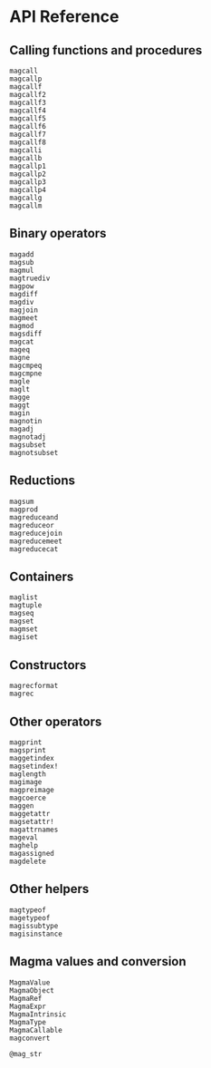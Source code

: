 # API Reference

## Calling functions and procedures

```@docs
magcall
magcallp
magcallf
magcallf2
magcallf3
magcallf4
magcallf5
magcallf6
magcallf7
magcallf8
magcalli
magcallb
magcallp1
magcallp2
magcallp3
magcallp4
magcallg
magcallm
```

## Binary operators

```@docs
magadd
magsub
magmul
magtruediv
magpow
magdiff
magdiv
magjoin
magmeet
magmod
magsdiff
magcat
mageq
magne
magcmpeq
magcmpne
magle
maglt
magge
maggt
magin
magnotin
magadj
magnotadj
magsubset
magnotsubset
```

## Reductions

```@docs
magsum
magprod
magreduceand
magreduceor
magreducejoin
magreducemeet
magreducecat
```

## Containers

```@docs
maglist
magtuple
magseq
magset
magmset
magiset
```

## Constructors

```@docs
magrecformat
magrec
```

## Other operators

```@docs
magprint
magsprint
maggetindex
magsetindex!
maglength
magimage
magpreimage
magcoerce
maggen
maggetattr
magsetattr!
magattrnames
mageval
maghelp
magassigned
magdelete
```

## Other helpers

```@docs
magtypeof
magetypeof
magissubtype
magisinstance
```

## Magma values and conversion

```@docs
MagmaValue
MagmaObject
MagmaRef
MagmaExpr
MagmaIntrinsic
MagmaType
MagmaCallable
magconvert
```

```@docs
@mag_str
```
